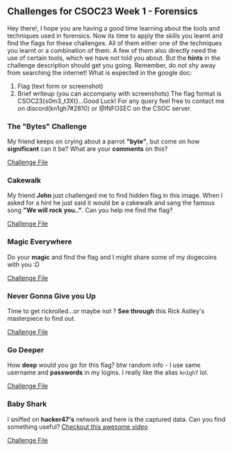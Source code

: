 ## Challenges for CSOC23 Week 1 - Forensics

Hey there!, I hope you are having a good time learning about the tools and techniques used in forensics.
Now its time to apply the skills you learnt and find the flags for these challenges. All of them either one of the techniques you learnt or a combination of them. A few of them also directly need the use of certain tools, which we have not told you about. But the **hints** in the challenge description should get you going.
Remember, do not shy away from searching the internet!
What is expected in the google doc:
1. Flag (text form or screenshot)
2. Brief writeup (you can accompany with screenshots)
The flag format is CSOC23{s0m3_t3Xt}...Good Luck!
For any query feel free to contact me on discord(kn1gh7#2810) or @INFOSEC on the CSOC server.

### The "Bytes" Challenge
My friend keeps on crying about a parrot **"byte"**, but come on how **significant** can it be? What are your **comments** on this?

[Challenge File](chall1.png)

### Cakewalk
My friend **John** just challenged me to find hidden flag in this image. When I asked for a hint he just said it would be a cakewalk and sang the famous song **"We will rock you.."**. Can you help me find the flag?

[Challenge File](chall2)

### Magic Everywhere
Do your **magic** and find the flag and I might share some of my dogecoins with you :D

[Challenge File](chall3)

### Never Gonna Give you Up
Time to get rickrolled...or maybe not ? **See through** this Rick Astley's masterpiece to find out.

[Challenge File](chall4)

### Go Deeper
How **deep** would you go for this flag? btw random info - I use same username and **passwords** in my logins. I really like the alias `kn1gh7` lol.

[Challenge File](chall5)

### Baby Shark
I sniffed on **hacker47's** network and here is the captured data. Can you find something useful? [Checkout this awesome video](https://youtu.be/XqZsoesa55w)

[Challenge File](chall6)
